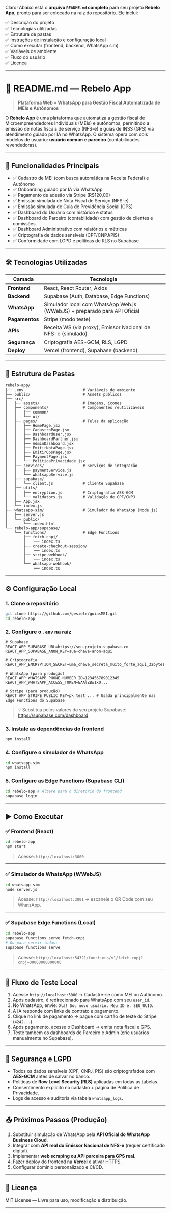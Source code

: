 Claro! Abaixo está o **arquivo `README.md` completo** para seu projeto **Rebelo App**, pronto para ser colocado na raiz do repositório. Ele inclui:

✅ Descrição do projeto  
✅ Tecnologias utilizadas  
✅ Estrutura de pastas  
✅ Instruções de instalação e configuração local  
✅ Como executar (frontend, backend, WhatsApp sim)  
✅ Variáveis de ambiente  
✅ Fluxo do usuário  
✅ Licença

---

# 📄 **README.md — Rebelo App**

> **Plataforma Web + WhatsApp para Gestão Fiscal Automatizada de MEIs e Autônomos**

O **Rebelo App** é uma plataforma que automatiza a gestão fiscal de Microempreendedores Individuais (MEIs) e autônomos, permitindo a emissão de notas fiscais de serviço (NFS-e) e guias de INSS (GPS) via atendimento guiado por IA no WhatsApp. O sistema opera com dois modelos de usuário: **usuário comum** e **parceiro** (contabilidades revendedoras).

---

## 🚀 **Funcionalidades Principais**

- ✅ Cadastro de MEI (com busca automática na Receita Federal) e Autônomo
- ✅ Onboarding guiado por IA via WhatsApp
- ✅ Pagamento de adesão via Stripe (R$120,00)
- ✅ Emissão simulada de Nota Fiscal de Serviço (NFS-e)
- ✅ Emissão simulada de Guia de Previdência Social (GPS)
- ✅ Dashboard do Usuário com histórico e status
- ✅ Dashboard do Parceiro (contabilidade) com gestão de clientes e comissões
- ✅ Dashboard Administrativo com relatórios e métricas
- ✅ Criptografia de dados sensíveis (CPF/CNPJ/PIS)
- ✅ Conformidade com LGPD e políticas de RLS no Supabase

---

## 🛠️ **Tecnologias Utilizadas**

| Camada        | Tecnologia                          |
|---------------|-------------------------------------|
| **Frontend**  | React, React Router, Axios          |
| **Backend**   | Supabase (Auth, Database, Edge Functions) |
| **WhatsApp**  | Simulador local com WhatsApp Web.js (WWebJS) + preparado para API Oficial |
| **Pagamentos**| Stripe (modo teste)                 |
| **APIs**      | Receita WS (via proxy), Emissor Nacional de NFS-e (simulado) |
| **Segurança** | Criptografia AES-GCM, RLS, LGPD     |
| **Deploy**    | Vercel (frontend), Supabase (backend) |

---

## 📁 **Estrutura de Pastas**

```
rebelo-app/
├── .env                          # Variáveis de ambiente
├── public/                       # Assets públicos
├── src/
│   ├── assets/                   # Imagens, ícones
│   ├── components/               # Componentes reutilizáveis
│   │   ├── common/
│   │   └── ui/
│   ├── pages/                    # Telas da aplicação
│   │   ├── HomePage.jsx
│   │   ├── CadastroPage.jsx
│   │   ├── DashboardUser.jsx
│   │   ├── DashboardPartner.jsx
│   │   ├── AdminDashboard.jsx
│   │   ├── EmitirNotaPage.jsx
│   │   ├── EmitirGpsPage.jsx
│   │   ├── PaymentPage.jsx
│   │   └── PoliticaPrivacidade.jsx
│   ├── services/                 # Serviços de integração
│   │   ├── paymentService.js
│   │   └── whatsappService.js
│   ├── supabase/
│   │   └── client.js             # Cliente Supabase
│   ├── utils/
│   │   ├── encryption.js         # Criptografia AES-GCM
│   │   └── validators.js         # Validação de CPF/CNPJ
│   ├── App.jsx
│   └── index.js
├── whatsapp-sim/                 # Simulador de WhatsApp (Node.js)
│   ├── server.js
│   └── public/
│       └── index.html
└── rebelo-app/supabase/
    └── functions/                # Edge Functions
        ├── fetch-cnpj/
        │   └── index.ts
        ├── create-checkout-session/
        │   └── index.ts
        ├── stripe-webhook/
        │   └── index.ts
        └── whatsapp-webhook/
            └── index.ts
```

---

## ⚙️ **Configuração Local**

### 1. Clone o repositório

```bash
git clone https://github.com/gesielr/guiasMEI.git
cd rebelo-app
```

### 2. Configure o `.env` na raiz

```env
# Supabase
REACT_APP_SUPABASE_URL=https://seu-projeto.supabase.co
REACT_APP_SUPABASE_ANON_KEY=sua-chave-anon-aqui

# Criptografia
REACT_APP_ENCRYPTION_SECRET=uma_chave_secreta_muito_forte_aqui_32bytes!

# WhatsApp (para produção)
REACT_APP_WHATSAPP_PHONE_NUMBER_ID=123456789012345
REACT_APP_WHATSAPP_ACCESS_TOKEN=EAAlZBw1xO...

# Stripe (para produção)
REACT_APP_STRIPE_PUBLIC_KEY=pk_test_... # Usada principalmente nas Edge Functions do Supabase
```

> 💡 Substitua pelos valores do seu projeto Supabase: https://supabase.com/dashboard

### 3. Instale as dependências do frontend

```bash
npm install
```

### 4. Configure o simulador de WhatsApp

```bash
cd whatsapp-sim
npm install
```

### 5. Configure as Edge Functions (Supabase CLI)

```bash
cd rebelo-app # Altere para o diretório do frontend
supabase login
```

---

## ▶️ **Como Executar**

### ✅ Frontend (React)

```bash
cd rebelo-app
npm start
```

> Acesse: `http://localhost:3000`

---

### ✅ Simulador de WhatsApp (WWebJS)

```bash
cd whatsapp-sim
node server.js
```

> Acesse: `http://localhost:3001` → escaneie o QR Code com seu WhatsApp.

---

### ✅ Supabase Edge Functions (Local)

```bash
cd rebelo-app
supabase functions serve fetch-cnpj
# Ou para servir todas:
supabase functions serve
```

> Acesse: `http://localhost:54321/functions/v1/fetch-cnpj?cnpj=00000000000000`

---

## 🔄 **Fluxo de Teste Local**

1. Acesse `http://localhost:3000` → Cadastre-se como MEI ou Autônomo.
2. Após cadastro, é redirecionado para WhatsApp com seu `user_id`.
3. No WhatsApp, envie: `Olá! Sou novo usuário. Meu ID é: SEU_UUID`.
4. A IA responde com links de contrato e pagamento.
5. Clique no link de pagamento → pague com cartão de teste do Stripe (`4242...`).
6. Após pagamento, acesse o Dashboard → emita nota fiscal e GPS.
7. Teste também os dashboards de Parceiro e Admin (crie usuários manualmente no Supabase).

---

## 🔐 **Segurança e LGPD**

- Todos os dados sensíveis (CPF, CNPJ, PIS) são criptografados com **AES-GCM** antes de salvar no banco.
- Políticas de **Row Level Security (RLS)** aplicadas em todas as tabelas.
- Consentimento explícito no cadastro + página de Política de Privacidade.
- Logs de acesso e auditoria via tabela `whatsapp_logs`.

---

## 📤 **Próximos Passos (Produção)**

1. Substituir simulação de WhatsApp pela **API Oficial do WhatsApp Business Cloud**.
2. Integrar com **API real do Emissor Nacional de NFS-e** (requer certificado digital).
3. Implementar **web scraping ou API parceira para GPS real**.
4. Fazer deploy do frontend na **Vercel** e ativar HTTPS.
5. Configurar domínio personalizado e CI/CD.

---

## 📜 **Licença**

MIT License — Livre para uso, modificação e distribuição.

---

